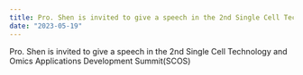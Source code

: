 ```yaml
---
title: Pro. Shen is invited to give a speech in the 2nd Single Cell Technology and Omics Applications Development Summit(SCOS)
date: "2023-05-19"
---
```


Pro. Shen is invited to give a speech in the 2nd Single Cell Technology and Omics Applications Development Summit(SCOS)
